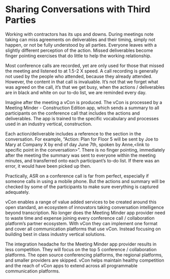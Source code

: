 # Sharing Conversations with Third Parties

Working with contractors has its ups and downs. During meetings note taking can miss agreements on deliverables and their timing, simply not happen, or not be fully understood by all parties. Everyone leaves with a slightly different perception of the action. Missed deliverables become finger pointing exercises that do little to help the working relationship.

Most conference calls are recorded, yet are only used for those that missed the meeting and listened to at 1.5-2 X speed. A call recording is generally not used by the people who attended, because they already attended. However, the content in that call is invaluable. It’s not that we forget what was agreed on the call, it’s that we get busy, when the actions / deliverables are in black and white on our to-do list, we are reminded every day.

Imagine after the meeting a vCon is produced. The vCon is processed by a Meeting Minder - Construction Edition app, which sends a summary to all participants on the conference call that includes the actions and deliverables. The app is trained to the specific vocabulary and processes used in an industry vertical, construction.

Each action/deliverable includes a reference to the section in the conversation. For example, “Action: Plan for Floor 5 will be sent by Joe to Mary at Company X by end of day June 7th, spoken by Anne,\<link to specific point in the conversation>”. There is no finger pointing, immediately after the meeting the summary was sent to everyone within the meeting minutes, and transferred onto each participant’s to-do list. If there was an error, it would have been picked up then.

Practically, ASR on a conference call is far from perfect, especially if someone calls in using a mobile phone. But the actions and summary will be checked by some of the participants to make sure everything is captured adequately.

vCon enables a range of value added services to be created around this open standard, an ecosystem of innovators taking conversation intelligence beyond transcription. No longer does the Meeting Minder app provider need to waste time and expense joining every conference call / collaboration platform’s partner ecosystem. With vCon they can implement one format and cover all communication platforms that use vCon. Instead focusing on building best in class industry vertical solutions.

The integration headache for the Meeting Minder app provider results in less competition. They will focus on the top 5 conference / collaboration platforms. The open source conferencing platforms, the regional platforms, and smaller providers are skipped. vCon helps maintain healthy competition and the reach of vCon apps to extend across all programmable communication platforms.

